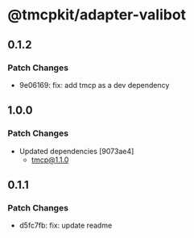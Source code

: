 # @tmcpkit/adapter-valibot

## 0.1.2

### Patch Changes

- 9e06169: fix: add tmcp as a dev dependency

## 1.0.0

### Patch Changes

- Updated dependencies [9073ae4]
    - tmcp@1.1.0

## 0.1.1

### Patch Changes

- d5fc7fb: fix: update readme
